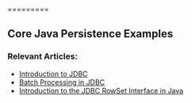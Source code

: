=========

## Core Java Persistence Examples

### Relevant Articles: 
- [Introduction to JDBC](http://www.baeldung.com/java-jdbc)
- [Batch Processing in JDBC](http://www.baeldung.com/jdbc-batch-processing)
- [Introduction to the JDBC RowSet Interface in Java](http://www.baeldung.com/java-jdbc-rowset)
